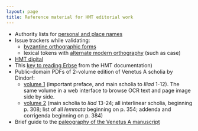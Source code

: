 ```yaml
---
layout: page
title: Reference material for HMT editorial work
---
```





- Authority lists for [personal and place names](https://github.com/homermultitext/hmt-authlists)
- Issue trackers while validating:
    - [byzantine orthographic forms](https://github.com/homermultitext/byzortho/issues)
    -  lexical tokens with [alternate modern orthography](https://github.com/homermultitext/lexmapping/issues) (such as case)
- [HMT digital](http://www.homermultitext.org/hmt-digital/)
- This [key to reading Erbse](http://homermultitext.github.io/hmt-docs/tips/erbse-key/) from the HMT documentation)
- Public-domain PDFs of 2-volume edition of Venetus A scholia by Dindorf:
    - [volume 1](http://www.homermultitext.org/pd-pdfs/Dindorfius1875a.pdf) (important preface, and main scholia to *Iliad* 1-12).  The same volume in a web interface to browse OCR text and page image side by side.
    - [volume 2](http://www.homermultitext.org/pd-pdfs/Dindorfius1875b.pdf) (main scholia to *Iiad* 13-24;  all interlinear scholia, beginning p. 308;  list of all *lemmata* beginning on p. 354; addenda and corrigenda beginning on p. 384)
- Brief guide to the [paleography of the Venetus A manuscript](../palguide.pdf)




